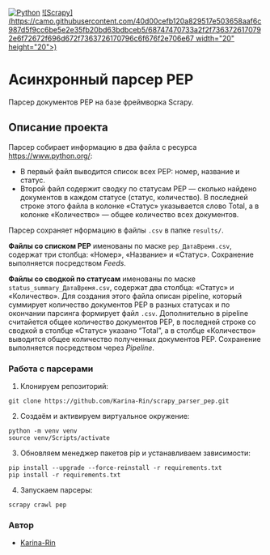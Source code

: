 [![Python](https://img.shields.io/badge/-Python-464646?style=flat&logo=Python&logoColor=ffff19&color=1446a3)](https://www.python.org/)
[![Scrapy](https://camo.githubusercontent.com/40d00cefb120a829517e503658aaf6c987d5f9cc6be5e2e35fb20bd63bdbceb5/68747470733a2f2f7363726170792e6f72672f696d672f7363726170796c6f676f2e706e67 width="20" height="20">)](https://scrapy.org/)

# Асинхронный парсер PEP

Парсер документов PEP на базе фреймворка Scrapy.

## Описание проекта

Парсер собирает информацию в два файла с ресурса https://www.python.org/:

- В первый файл выводится список всех PEP: номер, название и статус.
- Второй файл содержит сводку по статусам PEP — сколько найдено документов в 
каждом статусе (статус, количество). В последней строке этого файла в колонке 
«Статус» указывается слово Total, а в колонке «Количество» — 
общее количество всех документов.

Парсер сохраняет нформацию в файлы `.csv` в папке `results/`.

**Файлы со списком PEP** именованы по маске `pep_ДатаВремя.csv`, содержат три 
столбца: «Номер», «Название» и «Статус». Сохранение выполняется посредством 
*Feeds*.

**Файлы со сводкой по статусам** именованы по маске 
`status_summary_ДатаВремя.csv`, содержат два столбца: «Статус» и «Количество». 
Для создания этого файла описан pipeline, который суммирует количество 
документов PEP в разных статусах и по окончании парсинга формирует файл `.csv`.
Дополнительно в pipeline считайется общее количество документов PEP, в 
последней строке со сводкой в столбце «Статус» указано “Total”, а в столбце 
«Количество» выводится общее количество полученных документов PEP. Сохранение 
выполняется посредством через *Pipeline*.

### Работа с парсерами

1. Клонируем репозиторий:

```
git clone https://github.com/Karina-Rin/scrapy_parser_pep.git
```

2. Создаём и активируем виртуальное окружение:

```
python -m venv venv
source venv/Scripts/activate
```

3. Обновляем менеджер пакетов pip и устанавливаем зависимости:
```
pip install --upgrade --force-reinstall -r requirements.txt
pip install -r requirements.txt
```

4. Запускаем парсеры:

```
scrapy crawl pep
```

### Автор
- [Karina-Rin](https://github.com/Karina-Rin "GitHub аккаунт")
